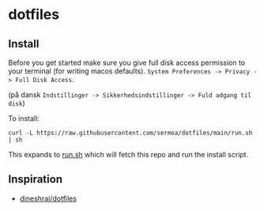 # dotfiles

## Install

Before you get started make sure you give full disk access permission to your terminal (for writing macos defaults). `System Preferences -> Privacy -> Full Disk Access`.

(på dansk `Indstillinger -> Sikkerhedsindstillinger -> Fuld adgang til disk`)

To install:

`curl -L https://raw.githubusercontent.com/sermoa/dotfiles/main/run.sh | sh`

This expands to [run.sh](https://github.com/sermoa/dotfiles/blob/main/run.sh) which will fetch this repo and run the install script.

## Inspiration

* [dineshraj/dotfiles](https://github.com/dineshraj/dotfiles)

